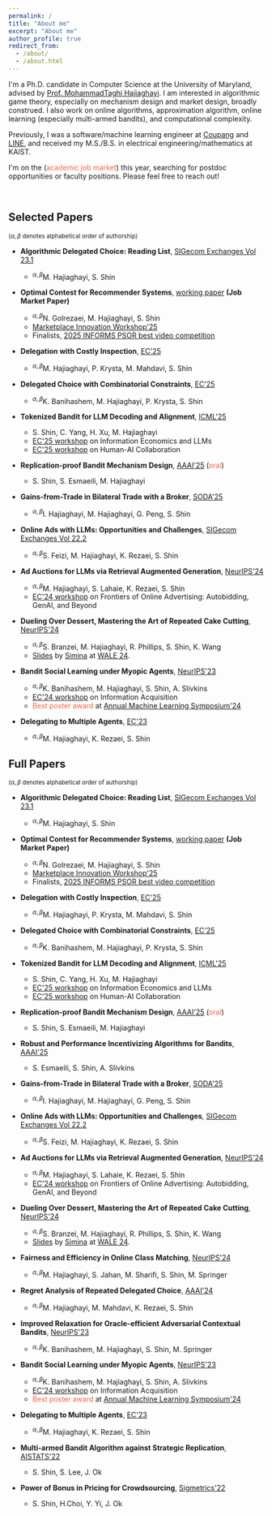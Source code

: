 ```yaml
---
permalink: /
title: "About me"
excerpt: "About me"
author_profile: true
redirect_from: 
  - /about/
  - /about.html
---
```


<!-- Google tag (gtag.js) -->
<script async src="https://www.googletagmanager.com/gtag/js?id=G-NL62WLXFDE"></script>
<script>
  window.dataLayer = window.dataLayer || [];
  function gtag(){dataLayer.push(arguments);}
  gtag('js', new Date());

  gtag('config', 'G-NL62WLXFDE');
</script>



I'm a Ph.D. candidate in Computer Science at the University of Maryland, advised by [Prof. MohammadTaghi Hajiaghayi](http://www.cs.umd.edu/~hajiagha/).
I am interested in algorithmic game theory, especially on mechanism design and market design, broadly construed.
I also work on online algorithms, approximation algorithm, online learning (especially multi-armed bandits), and computational complexity.

Previously, I was a software/machine learning engineer at [Coupang](https://www.aboutcoupang.com/) and [LINE](https://linecorp.com/en/), and received my M.S./B.S. in electrical engineering/mathematics at KAIST.

I'm on the (<span style="color: #EE6548">academic job market</span>) this year, searching for postdoc opportunities or faculty positions. Please feel free to reach out!



&nbsp;
&nbsp;



## Selected Papers
<sup>($\alpha,\beta$ denotes alphabetical order of authorship)</sup>

* **Algorithmic Delegated Choice: Reading List**, [SIGecom Exchanges Vol 23.1](https://www.sigecom.org/exchanges/volume_23/1/HAJIAGHAYI.pdf)
	* <sup>$\alpha,\beta$</sup>M. Hajiaghayi, S. Shin

* **Optimal Contest for Recommender Systems**, [working paper](https://drive.google.com/file/d/1sIk1YKaeLvNJjrpqDpdqUoZK1TdW7VZn/view?usp=sharing) **(Job Market Paper)**
	* <sup>$\alpha,\beta$</sup>N. Golrezaei, M. Hajiaghayi, S. Shin
	* [Marketplace Innovation Workshop'25](https://marketplaceinnovation.net/)
	* Finalists, [2025 INFORMS PSOR best video competition](https://connect.informs.org/public-sector-operations-research/discussion/finalists-for-the-2025-informs-psor-best-video-competition)

* **Delegation with Costly Inspection**, [EC'25](https://arxiv.org/pdf/2506.07162)
	* <sup>$\alpha,\beta$</sup>M. Hajiaghayi, P. Krysta, M. Mahdavi, S. Shin

* **Delegated Choice with Combinatorial Constraints**, [EC'25](https://papers.ssrn.com/sol3/papers.cfm?abstract_id=5284400)
	* <sup>$\alpha,\beta$</sup>K. Banihashem, M. Hajiaghayi, P. Krysta, S. Shin

* **Tokenized Bandit for LLM Decoding and Alignment**, [ICML'25](https://arxiv.org/pdf/2506.07276)
	* S. Shin, C. Yang, H. Xu, M. Hajiaghayi
	* [EC'25 workshop](https://sites.google.com/view/ec25-information-economics-llm) on Information Economics and LLMs
	* [EC'25 workshop](https://sites.google.com/berkeley.edu/haiec/home?authuser=0) on Human-AI Collaboration

* **Replication-proof Bandit Mechanism Design**, [AAAI'25](https://arxiv.org/pdf/2312.16896.pdf)  (<span style="color: #EE6548">oral</span>)
	* S. Shin, S. Esmaeili, M. Hajiaghayi

* **Gains-from-Trade in Bilateral Trade with a Broker**, [SODA'25](https://arxiv.org/pdf/2410.17444)
	* <sup>$\alpha,\beta$</sup>I. Hajiaghayi, M. Hajiaghayi, G. Peng, S. Shin

* **Online Ads with LLMs: Opportunities and Challenges**, [SIGecom Exchanges Vol 22.2](https://www.sigecom.org/exchanges/volume_22/2/FEIZI.pdf)
	* <sup>$\alpha,\beta$</sup>S. Feizi, M. Hajiaghayi, K. Rezaei, S. Shin

* **Ad Auctions for LLMs via Retrieval Augmented Generation**, [NeurIPS'24](https://arxiv.org/pdf/2406.09459.pdf)
	* <sup>$\alpha,\beta$</sup>M. Hajiaghayi, S. Lahaie, K. Rezaei, S. Shin
	* [EC'24 workshop](https://sites.google.com/view/ec24-ad-workshop) on Frontiers of Online Advertising: Autobidding, GenAI, and Beyond

* **Dueling Over Dessert, Mastering the Art of Repeated Cake Cutting**, [NeurIPS'24](https://arxiv.org/pdf/2402.08547.pdf)
	* <sup>$\alpha,\beta$</sup>S. Branzei, M. Hajiaghayi, R. Phillips, S. Shin, K. Wang
	* [Slides](https://simina.info/WALE_2024_repeated_cake_cutting.pdf) by [Simina](https://simina.info/) at [WALE 24](https://wale.gr/2024/).

* **Bandit Social Learning under Myopic Agents**, [NeurIPS'23](https://arxiv.org/pdf/2302.07425)
	* <sup>$\alpha,\beta$</sup>K. Banihashem, M. Hajiaghayi, S. Shin, A. Slivkins
	* [EC'24 workshop](https://sites.google.com/u.northwestern.edu/information-acquisition) on Information Acquisition
	* <span style="color: #EE6548">Best poster award</span> at [Annual Machine Learning Symposium'24](https://events.nyas.org/event/ml2024/summary?utm_source=partner&utm_medium=referral&utm_campaign=ml2024)

* **Delegating to Multiple Agents**, [EC'23](https://arxiv.org/pdf/2305.03203.pdf)
	* <sup>$\alpha,\beta$</sup>M. Hajiaghayi, K. Rezaei, S. Shin





## Full Papers
<sup>($\alpha,\beta$ denotes alphabetical order of authorship)</sup>

* **Algorithmic Delegated Choice: Reading List**, [SIGecom Exchanges Vol 23.1](https://www.sigecom.org/exchanges/volume_23/1/HAJIAGHAYI.pdf)
	* <sup>$\alpha,\beta$</sup>M. Hajiaghayi, S. Shin

* **Optimal Contest for Recommender Systems**, [working paper](https://drive.google.com/file/d/1sIk1YKaeLvNJjrpqDpdqUoZK1TdW7VZn/view?usp=sharing) **(Job Market Paper)**
	* <sup>$\alpha,\beta$</sup>N. Golrezaei, M. Hajiaghayi, S. Shin
	* [Marketplace Innovation Workshop'25](https://marketplaceinnovation.net/)
	* Finalists, [2025 INFORMS PSOR best video competition](https://connect.informs.org/public-sector-operations-research/discussion/finalists-for-the-2025-informs-psor-best-video-competition)

* **Delegation with Costly Inspection**, [EC'25](https://arxiv.org/pdf/2506.07162)
	* <sup>$\alpha,\beta$</sup>M. Hajiaghayi, P. Krysta, M. Mahdavi, S. Shin

* **Delegated Choice with Combinatorial Constraints**, [EC'25](https://papers.ssrn.com/sol3/papers.cfm?abstract_id=5284400)
	* <sup>$\alpha,\beta$</sup>K. Banihashem, M. Hajiaghayi, P. Krysta, S. Shin

* **Tokenized Bandit for LLM Decoding and Alignment**, [ICML'25](https://arxiv.org/pdf/2506.07276)
	* S. Shin, C. Yang, H. Xu, M. Hajiaghayi
	* [EC'25 workshop](https://sites.google.com/view/ec25-information-economics-llm) on Information Economics and LLMs
	* [EC'25 workshop](https://sites.google.com/berkeley.edu/haiec/home?authuser=0) on Human-AI Collaboration

* **Replication-proof Bandit Mechanism Design**, [AAAI'25](https://arxiv.org/pdf/2312.16896.pdf)  (<span style="color: #EE6548">oral</span>)
	* S. Shin, S. Esmaeili, M. Hajiaghayi
	
* **Robust and Performance Incentivizing Algorithms for Bandits**, [AAAI'25](https://arxiv.org/pdf/2312.07929.pdf)
	* S. Esmaeili, S. Shin, A. Slivkins

* **Gains-from-Trade in Bilateral Trade with a Broker**, [SODA'25](https://arxiv.org/pdf/2410.17444)
	* <sup>$\alpha,\beta$</sup>I. Hajiaghayi, M. Hajiaghayi, G. Peng, S. Shin

* **Online Ads with LLMs: Opportunities and Challenges**, [SIGecom Exchanges Vol 22.2](https://www.sigecom.org/exchanges/volume_22/2/FEIZI.pdf)
	* <sup>$\alpha,\beta$</sup>S. Feizi, M. Hajiaghayi, K. Rezaei, S. Shin

* **Ad Auctions for LLMs via Retrieval Augmented Generation**, [NeurIPS'24](https://arxiv.org/pdf/2406.09459.pdf)
	* <sup>$\alpha,\beta$</sup>M. Hajiaghayi, S. Lahaie, K. Rezaei, S. Shin
	* [EC'24 workshop](https://sites.google.com/view/ec24-ad-workshop) on Frontiers of Online Advertising: Autobidding, GenAI, and Beyond

* **Dueling Over Dessert, Mastering the Art of Repeated Cake Cutting**, [NeurIPS'24](https://arxiv.org/pdf/2402.08547.pdf)
	* <sup>$\alpha,\beta$</sup>S. Branzei, M. Hajiaghayi, R. Phillips, S. Shin, K. Wang
	* [Slides](https://simina.info/WALE_2024_repeated_cake_cutting.pdf) by [Simina](https://simina.info/) at [WALE 24](https://wale.gr/2024/).

* **Fairness and Efficiency in Online Class Matching**, [NeurIPS'24](https://arxiv.org/pdf/2410.19163)
	* <sup>$\alpha,\beta$</sup>M. Hajiaghayi, S. Jahan, M. Sharifi, S. Shin, M. Springer
	
* **Regret Analysis of Repeated Delegated Choice**, [AAAI'24](https://arxiv.org/pdf/2310.04884.pdf)
	* <sup>$\alpha,\beta$</sup>M. Hajiaghayi, M. Mahdavi, K. Rezaei, S. Shin
	
* **Improved Relaxation for Oracle-efficient Adversarial Contextual Bandits**, [NeurIPS'23](https://arxiv.org/pdf/2310.19025.pdf)
	* <sup>$\alpha,\beta$</sup>K. Banihashem, M. Hajiaghayi, S. Shin, M. Springer

* **Bandit Social Learning under Myopic Agents**, [NeurIPS'23](https://arxiv.org/pdf/2302.07425)
	* <sup>$\alpha,\beta$</sup>K. Banihashem, M. Hajiaghayi, S. Shin, A. Slivkins
	* [EC'24 workshop](https://sites.google.com/u.northwestern.edu/information-acquisition) on Information Acquisition
	* <span style="color: #EE6548">Best poster award</span> at [Annual Machine Learning Symposium'24](https://events.nyas.org/event/ml2024/summary?utm_source=partner&utm_medium=referral&utm_campaign=ml2024)

* **Delegating to Multiple Agents**, [EC'23](https://arxiv.org/pdf/2305.03203.pdf)
	* <sup>$\alpha,\beta$</sup>M. Hajiaghayi, K. Rezaei, S. Shin

* **Multi-armed Bandit Algorithm against Strategic Replication**, [AISTATS'22](https://proceedings.mlr.press/v151/shin22a/shin22a.pdf)
	* S. Shin, S. Lee, J. Ok

* **Power of Bonus in Pricing for Crowdsourcing**, [Sigmetrics'22](https://yung-web.github.io/home/Publication/Conference/PowerofBonus_Sigmetrics_2022.pdf)
	* S. Shin, H.Choi, Y. Yi, J. Ok
